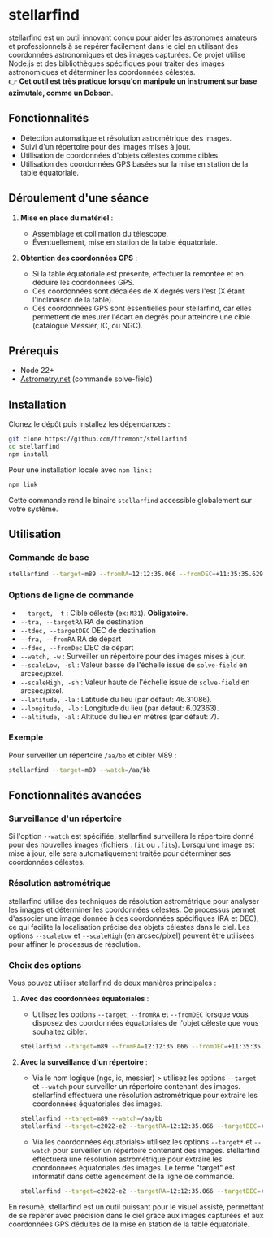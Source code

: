 # stellarfind

stellarfind est un outil innovant conçu pour aider les astronomes amateurs et professionnels à se repérer facilement dans le ciel en utilisant des coordonnées astronomiques et des images capturées. Ce projet utilise Node.js et des bibliothèques spécifiques pour traiter des images astronomiques et déterminer les coordonnées célestes.  
👉 **Cet outil est très pratique lorsqu'on manipule un instrument sur base azimutale, comme un Dobson**.

## Fonctionnalités

- Détection automatique et résolution astrométrique des images.
- Suivi d'un répertoire pour des images mises à jour.
- Utilisation de coordonnées d'objets célestes comme cibles.
- Utilisation des coordonnées GPS basées sur la mise en station de la table équatoriale.

## Déroulement d'une séance

1. **Mise en place du matériel** :
   - Assemblage et collimation du télescope.
   - Éventuellement, mise en station de la table équatoriale.

2. **Obtention des coordonnées GPS** :
   - Si la table équatoriale est présente, effectuer la remontée et en déduire les coordonnées GPS.
   - Ces coordonnées sont décalées de X degrés vers l'est (X étant l'inclinaison de la table).
   - Ces coordonnées GPS sont essentielles pour stellarfind, car elles permettent de mesurer l'écart en degrés pour atteindre une cible (catalogue Messier, IC, ou NGC).

## Prérequis

- Node 22+
- [Astrometry.net](https://astrometry.net/doc/readme.html) (commande solve-field)

## Installation

Clonez le dépôt puis installez les dépendances :

```bash
git clone https://github.com/ffremont/stellarfind
cd stellarfind
npm install
```

Pour une installation locale avec `npm link` :

```bash
npm link
```

Cette commande rend le binaire `stellarfind` accessible globalement sur votre système.

## Utilisation

### Commande de base

```bash
stellarfind --target=m89 --fromRA=12:12:35.066 --fromDEC=+11:35:35.629
```

### Options de ligne de commande

- `--target, -t` : Cible céleste (ex: `M31`). **Obligatoire**.
- `--tra, --targetRA`   RA de destination  
- `--tdec, --targetDEC`  DEC de destination
- `--fra, --fromRA`      RA de départ 
- `--fdec, --fromDec`    DEC de départ 
- `--watch, -w` : Surveiller un répertoire pour des images mises à jour.
- `--scaleLow, -sl` : Valeur basse de l'échelle issue de `solve-field` en arcsec/pixel.
- `--scaleHigh, -sh` : Valeur haute de l'échelle issue de `solve-field` en arcsec/pixel.
- `--latitude, -la` : Latitude du lieu (par défaut: 46.31086).
- `--longitude, -lo` : Longitude du lieu (par défaut: 6.02363).
- `--altitude, -al` : Altitude du lieu en mètres (par défaut: 7).



### Exemple

Pour surveiller un répertoire `/aa/bb` et cibler M89 :

```bash
stellarfind --target=m89 --watch=/aa/bb
```

## Fonctionnalités avancées

### Surveillance d'un répertoire

Si l'option `--watch` est spécifiée, stellarfind surveillera le répertoire donné pour des nouvelles images (fichiers `.fit` ou `.fits`). Lorsqu'une image est mise à jour, elle sera automatiquement traitée pour déterminer ses coordonnées célestes.

### Résolution astrométrique

stellarfind utilise des techniques de résolution astrométrique pour analyser les images et déterminer les coordonnées célestes. Ce processus permet d'associer une image donnée à des coordonnées spécifiques (RA et DEC), ce qui facilite la localisation précise des objets célestes dans le ciel. Les options `--scaleLow` et `--scaleHigh` (en arcsec/pixel) peuvent être utilisées pour affiner le processus de résolution.

### Choix des options

Vous pouvez utiliser stellarfind de deux manières principales :

1. **Avec des coordonnées équatoriales** :
   - Utilisez les options `--target`, `--fromRA` et `--fromDEC` lorsque vous disposez des coordonnées équatoriales de l'objet céleste que vous souhaitez cibler.

   ```bash
   stellarfind --target=m89 --fromRA=12:12:35.066 --fromDEC=+11:35:35.629
   ```

2. **Avec la surveillance d'un répertoire** :

   - Via le nom logique (ngc, ic, messier) > utilisez les options `--target` et `--watch` pour surveiller un répertoire contenant des images. stellarfind effectuera une résolution astrométrique pour extraire les coordonnées équatoriales des images.

   ```bash
   stellarfind --target=m89 --watch=/aa/bb
   stellarfind --target=c2022-e2 --targetRA=12:12:35.066 --targetDEC=+11:35:35.629 --watch=/aa/bb
   ```
   - Via les coordonnées équatorials> utilisez les options `--target*` et `--watch` pour surveiller un répertoire contenant des images. stellarfind effectuera une résolution astrométrique pour extraire les coordonnées équatoriales des images. Le terme "target" est informatif dans cette agencement de la ligne de commande.

   ```bash
   stellarfind --target=c2022-e2 --targetRA=12:12:35.066 --targetDEC=+11:35:35.629 --watch=/aa/bb
   ```

En résumé, stellarfind est un outil puissant pour le visuel assisté, permettant de se repérer avec précision dans le ciel grâce aux images capturées et aux coordonnées GPS déduites de la mise en station de la table équatoriale.
